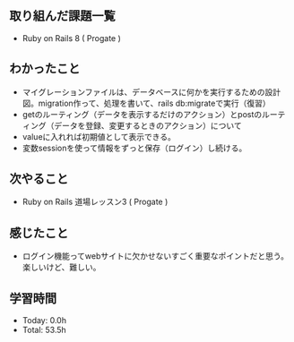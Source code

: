## 取り組んだ課題一覧
- Ruby on Rails 8 ( Progate )
## わかったこと
- マイグレーションファイルは、データベースに何かを実行するための設計図。migration作って、処理を書いて、rails db:migrateで実行（復習）
- getのルーティング（データを表示するだけのアクション）とpostのルーティング（データを登録、変更するときのアクション）について
- valueに入れれば初期値として表示できる。
- 変数sessionを使って情報をずっと保存（ログイン）し続ける。 
## 次やること
- Ruby on Rails 道場レッスン3 ( Progate )
## 感じたこと
- ログイン機能ってwebサイトに欠かせないすごく重要なポイントだと思う。楽しいけど、難しい。
## 学習時間
- Today: 0.0h
- Total: 53.5h
